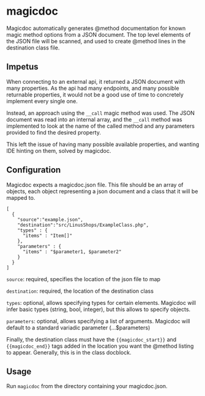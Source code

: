 # magicdoc
Magicdoc automatically generates @method documentation for known magic method
options from a JSON document. The top level elements of the JSON file will
be scanned, and used to create @method lines in the destination class file.

## Impetus
When connecting to an external api, it returned a JSON document with many
properties. As the api had many endpoints, and many possible returnable properties,
it would not be a good use of time to concretely implement every single one.

Instead, an approach using the `__call` magic method was used.  The JSON document
was read into an internal array, and the `__call` method was implemented to
look at the name of the called method and any parameters provided to find
the desired property.

This left the issue of having many possible available properties, and wanting
IDE hinting on them, solved by magicdoc.

## Configuration
Magicdoc expects a magicdoc.json file. This file should be an array of objects,
each object representing a json document and a class that it will be mapped to.

```
[
  {
    "source":"example.json",
    "destination":"src/LinusShops/ExampleClass.php",
    "types" : {
      "items" : "Item[]"
    },
    "parameters" : {
      "items" : "$parameter1, $parameter2"
    }
  }
]
```

`source`: required, specifies the location of the json file to map

`destination`: required, the location of the destination class

`types`: optional, allows specifying types for certain elements. Magicdoc will infer basic types (string, bool, integer), but this allows to specify objects.

`parameters`: optional, allows specifying a list of arguments. Magicdoc will default to a standard variadic parameter (...$parameters) 

Finally, the destination class must have the `{{magicdoc_start}}` and `{{magicdoc_end}}`
tags added in the location you want the @method listing to appear. Generally, this
is in the class docblock.

## Usage
Run `magicdoc` from the directory containing your magicdoc.json.
